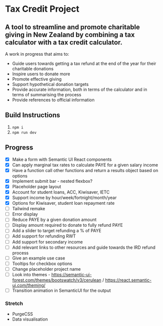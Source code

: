 # Tax Credit Project

## A tool to streamline and promote charitable giving in New Zealand by combining a tax calculator with a tax credit calculator.

A work in progress that aims to: 

* Guide users towards getting a tax refund at the end of the year for their charitable donations
* Inspire users to donate more
* Promote effective giving
* Support hypothetical donation targets
* Provide accurate information, both in terms of the calculator and in terms of summarising the process
* Provide references to official information

## Build Instructions

1. `npm i`
2. `npm run dev`

## Progress

- [x] Make a form with Semantic UI React components
- [x] Can apply marginal tax rates to calculate PAYE for a given salary income
- [x] Have a function call other functions and return a results object based on options
- [x] Implement submit bar - nested flexbox?
- [x] Placeholder page layout
- [x] Account for student loans, ACC, Kiwisaver, IETC
- [x] Support income by hour/week/fortnight/month/year
- [x] Options for Kiwisaver, student loan repayment rate
- [ ] Tailwind remake
- [ ] Error display
- [ ] Reduce PAYE by a given donation amount
- [ ] Display amount required to donate to fully refund PAYE
- [ ] Add a slider to target refunding a % of PAYE
- [ ] Add support for refunding RWT
- [ ] Add support for secondary income
- [ ] Add relevant links to other resources and guide towards the IRD refund process
- [ ] Give an example use case
- [ ] Tooltips for checkbox options
- [ ] Change placeholder project name
- [ ] Look into themes - https://semantic-ui-forest.com/themes/bootswatch/v3/cerulean / https://react.semantic-ui.com/theming/
- [ ] Transition animation in SemanticUI for the output

### Stretch

- PurgeCSS
- Data visualisation
